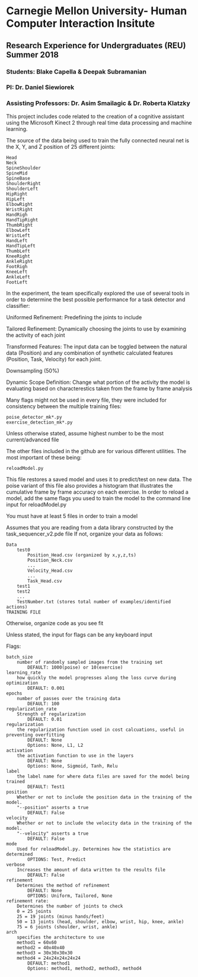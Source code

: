 # Carnegie Mellon University- Human Computer Interaction Insitute

## Research Experience for Undergraduates (REU) Summer 2018

### Students: Blake Capella & Deepak Subramanian

### PI: Dr. Daniel Siewiorek

### Assisting Professors: Dr. Asim Smailagic & Dr. Roberta Klatzky

This project includes code related to the creation of a cognitive assistant using the Microsoft Kinect 2 through real time data processing and machine learning.

The source of the data being used to train the fully connected neural net is the X, Y, and Z position of 25 different joints:

	Head   
	Neck    
	SpineShoulder 
	SpineMid
	SpineBase    
	ShoulderRight 
	ShoulderLeft  
	HipRight
	HipLeft 
	ElbowRight    
	WristRight    
	HandRigh     
	HandTipRight  
	ThumbRight   
	ElbowLeft     
	WristLeft     
	HandLeft    
	HandTipLeft  
	ThumbLeft    
	KneeRight    
	AnkleRight   
	FootRigh     
	KneeLeft
	AnkleLeft     
	FootLeft



 In the experiment, the team specifically explored the use of several tools in order to determine the best possible performance 
 for a task detector and classifier:
 	
 Uniformed Refinement: Predefining the joints to include
 
 Tailored Refinement: Dynamically choosing the joints to use by examining the activity of each joint
 
 Transformed Features: The input data can be toggled between the natural data (Position) and any combination of synthetic						 calculated features (Position, Task, Velocity) for each joint.
 
 Downsampling (50%)
 
 Dynamic Scope Definition: Change what portion of the activity the model is evaluating based on characterestics taken from
 							the frame by frame analysis

Many flags might not be used in every file, they were included for consistency between the multiple training files:

	poise_detector_mk*.py
	exercise_detection_mk*.py

Unless otherwise stated, assume highest number to be the most current/advanced file

The other files included in the github are for various different utilities. The most important of these being:

	reloadModel.py

This file restores a saved model and uses it to predict/test on new data. The poise variant of this file also provides a histogram
that illustrates the cumulative frame by frame accuracy on each exercise. In order to reload a model, add the same flags you used to train the model to the command line input for reloadModel.py

You must have at least 5 files in order to train a model

Assumes that you are reading from a data library constructed by the task_sequencer_v2.pde file
If not, organize your data as follows:

	Data
		test0
	 		Position_Head.csv (organized by x,y,z,ts)
			Position_Neck.csv
			...
			Velocity_Head.csv
			...	
			Task_Head.csv
		test1
		test2
	 	...
		TestNumber.txt (stores total number of examples/identified actions)
	TRAINING FILE

Otherwise, organize code as you see fit

Unless stated, the input for flags can be any keyboard input

Flags:

	batch_size 
		number of randomly sampled images from the training set
			DEFAULT: 1000(poise) or 10(exercise)
	learning_rate
		how quickly the model progresses along the loss curve during optimization
			DEFAULT: 0.001
	epochs
		number of passes over the training data
			DEFAULT: 100
	regularization_rate
		Strength of regularization
			DEFAULT: 0.01
	regularization
		the regularization function used in cost calcuations, useful in preventing overfitting
			DEFAULT: None
			Options: None, L1, L2
	activation
		the activation function to use in the layers
			DEFAULT: None
			Options: None, Sigmoid, Tanh, Relu
	label
		the label name for where data files are saved for the model being trained
			DEFAULT: Test1
	position
		Whether or not to include the position data in the training of the model. 
		"--position" asserts a true
			DEFAULT: False
	velocity
		Whether or not to include the velocity data in the training of the model. 
		"--velocity" asserts a true
			DEFAULT: False
	mode
		Used for reloadModel.py. Determines how the statistics are determined
			OPTIONS: Test, Predict
	verbose
		Increases the amount of data written to the results file
			DEFAULT: False
	refinement
		Determines the method of refinement
			DEFAULT: None
			OPTIONS: Uniform, Tailored, None
	refinement rate:
		Determines the number of joints to check
		0 = 25 joints
		25 = 19 joints (minus hands/feet)
		50 = 13 joints (head, shoulder, elbow, wrist, hip, knee, ankle)
		75 = 6 joints (shoulder, wrist, ankle)
	arch
		specifies the architecture to use
		method1 = 60x60
		method2 = 40x40x40
		method3 = 30x30x30x30
		method4 = 24x24x24x24x24
			DEFAULT: method1
			Options: method1, method2, method3, method4